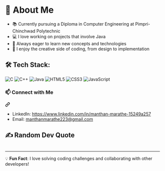 # 👋 About Me
- 📚  Currently pursuing a Diploma in Computer Engineering at Pimpri-Chinchwad Polytechnic
- 💻 I love working on projects that involve Java
- 🌱 Always eager to learn new concepts and technologies
- 🎨 I enjoy the creative side of coding, from design to implementation

## 🛠 Tech Stack:
![C](https://img.shields.io/badge/-C-A8B9CC?style=for-the-badge&logo=c&logoColor=white)
![C++](https://img.shields.io/badge/-C++-00599C?style=for-the-badge&logo=c%2B%2B&logoColor=white)
![Java](https://img.shields.io/badge/-Java-007396?style=for-the-badge&logo=java&logoColor=white)
![HTML5](https://img.shields.io/badge/-HTML5-E34F26?style=for-the-badge&logo=html5&logoColor=white)
![CSS3](https://img.shields.io/badge/-CSS3-1572B6?style=for-the-badge&logo=css3&logoColor=white)
![JavaScript](https://img.shields.io/badge/-JavaScript-F7DF1E?style=for-the-badge&logo=javascript&logoColor=black)


<div class="markdown-heading" dir="auto"><h3 class="heading-element" dir="auto">📫 Connect with Me</h3><a id="user-content--connect-with-me" class="anchor" aria-label="Permalink: 📫 Connect with Me" href="#-connect-with-me"><svg class="octicon octicon-link" viewBox="0 0 16 16" version="1.1" width="16" height="16" aria-hidden="true"><path d="m7.775 3.275 1.25-1.25a3.5 3.5 0 1 1 4.95 4.95l-2.5 2.5a3.5 3.5 0 0 1-4.95 0 .751.751 0 0 1 .018-1.042.751.751 0 0 1 1.042-.018 1.998 1.998 0 0 0 2.83 0l2.5-2.5a2.002 2.002 0 0 0-2.83-2.83l-1.25 1.25a.751.751 0 0 1-1.042-.018.751.751 0 0 1-.018-1.042Zm-4.69 9.64a1.998 1.998 0 0 0 2.83 0l1.25-1.25a.751.751 0 0 1 1.042.018.751.751 0 0 1 .018 1.042l-1.25 1.25a3.5 3.5 0 1 1-4.95-4.95l2.5-2.5a3.5 3.5 0 0 1 4.95 0 .751.751 0 0 1-.018 1.042.751.751 0 0 1-1.042.018 1.998 1.998 0 0 0-2.83 0l-2.5 2.5a1.998 1.998 0 0 0 0 2.83Z"></path></svg></a></div>

<ul dir="auto">
<li>LinkedIn: <a href="https://www.linkedin.com/in/manthan-marathe-15249a257" rel="nofollow">https://www.linkedin.com/in/manthan-marathe-15249a257</a></li>
<li>Email: <a href="mailto:manthanmarathe223@gmail.com">manthanmarathe223@gmail.com</a></li>
</ul>

## ✍️ Random Dev Quote

<p dir="auto"><a target="_blank" rel="noopener noreferrer nofollow" href="https://camo.githubusercontent.com/6420e55865f3deb88a91e4dd945a71fc9c90555e080b6d0911a024c8f9a7341a/68747470733a2f2f71756f7465732d6769746875622d726561646d652e76657263656c2e6170702f6170693f747970653d7665746963616c267468656d653d746f6b796f6e69676874"><img src="https://camo.githubusercontent.com/6420e55865f3deb88a91e4dd945a71fc9c90555e080b6d0911a024c8f9a7341a/68747470733a2f2f71756f7465732d6769746875622d726561646d652e76657263656c2e6170702f6170693f747970653d7665746963616c267468656d653d746f6b796f6e69676874" alt="" data-canonical-src="https://quotes-github-readme.vercel.app/api?type=vetical&amp;theme=tokyonight" style="max-width: 100%;"></a></p>

<hr>
<p dir="auto">💡 <strong>Fun Fact</strong>: I love solving coding challenges and collaborating with other developers!</p>
